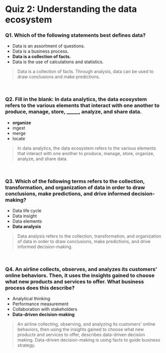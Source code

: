 # Quiz 2: Understanding the data ecosystem

### Q1. Which of the following statements best defines data?

* Data is an assortment of questions.
* Data is a business process.
* **Data is a collection of facts.**
* Data is the use of calculations and statistics.
> Data is a collection of facts. Through analysis, data can be used to draw conclusions and make predictions.

&nbsp;

### Q2. Fill in the blank: In data analytics, the data ecosystem refers to the various elements that interact with one another to produce, manage, store, _____, analyze, and share data.

* **organize**
* ingest
* merge
* locate
> In data analytics, the data ecosystem refers to the various elements that interact with one another to produce, manage, store, organize, analyze, and share data.

&nbsp;

### Q3. Which of the following terms refers to the collection, transformation, and organization of data in order to draw conclusions, make predictions, and drive informed decision-making?

* Data life cycle
* Data insight
* Data elements
* **Data analysis**
> Data analysis refers to the collection, transformation, and organization of data in order to draw conclusions, make predictions, and drive informed decision-making.

&nbsp;

### Q4. An airline collects, observes, and analyzes its customers' online behaviors. Then, it uses the insights gained to choose what new products and services to offer. What business process does this describe?

* Analytical thinking
* Performance measurement
* Collaboration with stakeholders
* **Data-driven decision-making**
> An airline collecting, observing, and analyzing its customers' online behaviors, then using the insights gained to choose what new products and services to offer, describes data-driven decision making. Data-driven decision-making is using facts to guide business strategy.